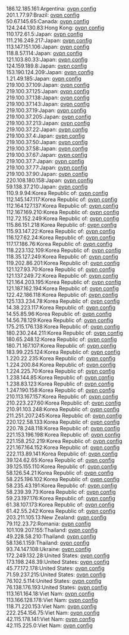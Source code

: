 186.12.185.161:Argentina: [ovpn config](vpn/186_12_185_161.ovpn)  
201.1.77.97:Brazil: [ovpn config](vpn/201_1_77_97.ovpn)  
50.67.145.65:Canada: [ovpn config](vpn/50_67_145_65.ovpn)  
124.244.130.83:Hong Kong: [ovpn config](vpn/124_244_130_83.ovpn)  
110.172.61.5:Japan: [ovpn config](vpn/110_172_61_5.ovpn)  
111.216.249.217:Japan: [ovpn config](vpn/111_216_249_217.ovpn)  
113.147.151.106:Japan: [ovpn config](vpn/113_147_151_106.ovpn)  
118.8.57.114:Japan: [ovpn config](vpn/118_8_57_114.ovpn)  
121.103.80.33:Japan: [ovpn config](vpn/121_103_80_33.ovpn)  
124.159.189.8:Japan: [ovpn config](vpn/124_159_189_8.ovpn)  
153.190.124.209:Japan: [ovpn config](vpn/153_190_124_209.ovpn)  
1.21.49.185:Japan: [ovpn config](vpn/1_21_49_185.ovpn)  
219.100.37.109:Japan: [ovpn config](vpn/219_100_37_109.ovpn)  
219.100.37.125:Japan: [ovpn config](vpn/219_100_37_125.ovpn)  
219.100.37.138:Japan: [ovpn config](vpn/219_100_37_138.ovpn)  
219.100.37.143:Japan: [ovpn config](vpn/219_100_37_143.ovpn)  
219.100.37.19:Japan: [ovpn config](vpn/219_100_37_19.ovpn)  
219.100.37.205:Japan: [ovpn config](vpn/219_100_37_205.ovpn)  
219.100.37.213:Japan: [ovpn config](vpn/219_100_37_213.ovpn)  
219.100.37.22:Japan: [ovpn config](vpn/219_100_37_22.ovpn)  
219.100.37.4:Japan: [ovpn config](vpn/219_100_37_4.ovpn)  
219.100.37.50:Japan: [ovpn config](vpn/219_100_37_50.ovpn)  
219.100.37.58:Japan: [ovpn config](vpn/219_100_37_58.ovpn)  
219.100.37.67:Japan: [ovpn config](vpn/219_100_37_67.ovpn)  
219.100.37.7:Japan: [ovpn config](vpn/219_100_37_7.ovpn)  
219.100.37.77:Japan: [ovpn config](vpn/219_100_37_77.ovpn)  
219.100.37.90:Japan: [ovpn config](vpn/219_100_37_90.ovpn)  
220.108.180.158:Japan: [ovpn config](vpn/220_108_180_158.ovpn)  
59.138.37.210:Japan: [ovpn config](vpn/59_138_37_210.ovpn)  
110.9.9.94:Korea Republic of: [ovpn config](vpn/110_9_9_94.ovpn)  
112.145.147.117:Korea Republic of: [ovpn config](vpn/112_145_147_117.ovpn)  
112.164.127.137:Korea Republic of: [ovpn config](vpn/112_164_127_137.ovpn)  
112.167.169.210:Korea Republic of: [ovpn config](vpn/112_167_169_210.ovpn)  
112.72.152.249:Korea Republic of: [ovpn config](vpn/112_72_152_249.ovpn)  
115.86.151.218:Korea Republic of: [ovpn config](vpn/115_86_151_218.ovpn)  
115.93.147.22:Korea Republic of: [ovpn config](vpn/115_93_147_22.ovpn)  
116.127.62.24:Korea Republic of: [ovpn config](vpn/116_127_62_24.ovpn)  
117.17.186.76:Korea Republic of: [ovpn config](vpn/117_17_186_76.ovpn)  
118.223.132.109:Korea Republic of: [ovpn config](vpn/118_223_132_109.ovpn)  
118.35.127.249:Korea Republic of: [ovpn config](vpn/118_35_127_249.ovpn)  
119.202.86.201:Korea Republic of: [ovpn config](vpn/119_202_86_201.ovpn)  
121.127.93.70:Korea Republic of: [ovpn config](vpn/121_127_93_70.ovpn)  
121.137.249.72:Korea Republic of: [ovpn config](vpn/121_137_249_72.ovpn)  
121.164.203.195:Korea Republic of: [ovpn config](vpn/121_164_203_195.ovpn)  
121.187.162.194:Korea Republic of: [ovpn config](vpn/121_187_162_194.ovpn)  
122.42.186.118:Korea Republic of: [ovpn config](vpn/122_42_186_118.ovpn)  
125.133.234.78:Korea Republic of: [ovpn config](vpn/125_133_234_78.ovpn)  
14.38.223.117:Korea Republic of: [ovpn config](vpn/14_38_223_117.ovpn)  
14.55.85.96:Korea Republic of: [ovpn config](vpn/14_55_85_96.ovpn)  
14.56.78.129:Korea Republic of: [ovpn config](vpn/14_56_78_129.ovpn)  
175.215.176.138:Korea Republic of: [ovpn config](vpn/175_215_176_138.ovpn)  
180.230.244.211:Korea Republic of: [ovpn config](vpn/180_230_244_211.ovpn)  
180.65.248.12:Korea Republic of: [ovpn config](vpn/180_65_248_12.ovpn)  
180.71.167.107:Korea Republic of: [ovpn config](vpn/180_71_167_107.ovpn)  
183.99.225.124:Korea Republic of: [ovpn config](vpn/183_99_225_124.ovpn)  
1.220.22.235:Korea Republic of: [ovpn config](vpn/1_220_22_235.ovpn)  
1.224.200.84:Korea Republic of: [ovpn config](vpn/1_224_200_84.ovpn)  
1.224.225.70:Korea Republic of: [ovpn config](vpn/1_224_225_70.ovpn)  
1.238.144.85:Korea Republic of: [ovpn config](vpn/1_238_144_85.ovpn)  
1.238.83.123:Korea Republic of: [ovpn config](vpn/1_238_83_123.ovpn)  
1.247.190.158:Korea Republic of: [ovpn config](vpn/1_247_190_158.ovpn)  
210.113.167.157:Korea Republic of: [ovpn config](vpn/210_113_167_157.ovpn)  
210.223.227.60:Korea Republic of: [ovpn config](vpn/210_223_227_60.ovpn)  
210.91.103.248:Korea Republic of: [ovpn config](vpn/210_91_103_248.ovpn)  
211.251.207.245:Korea Republic of: [ovpn config](vpn/211_251_207_245.ovpn)  
220.122.58.133:Korea Republic of: [ovpn config](vpn/220_122_58_133.ovpn)  
220.78.248.118:Korea Republic of: [ovpn config](vpn/220_78_248_118.ovpn)  
221.153.196.198:Korea Republic of: [ovpn config](vpn/221_153_196_198.ovpn)  
221.158.252.219:Korea Republic of: [ovpn config](vpn/221_158_252_219.ovpn)  
221.167.164.152:Korea Republic of: [ovpn config](vpn/221_167_164_152.ovpn)  
222.113.89.141:Korea Republic of: [ovpn config](vpn/222_113_89_141.ovpn)  
39.124.62.65:Korea Republic of: [ovpn config](vpn/39_124_62_65.ovpn)  
39.125.155.110:Korea Republic of: [ovpn config](vpn/39_125_155_110.ovpn)  
58.126.54.21:Korea Republic of: [ovpn config](vpn/58_126_54_21.ovpn)  
58.225.196.102:Korea Republic of: [ovpn config](vpn/58_225_196_102.ovpn)  
58.235.43.191:Korea Republic of: [ovpn config](vpn/58_235_43_191.ovpn)  
58.239.39.73:Korea Republic of: [ovpn config](vpn/58_239_39_73.ovpn)  
59.23.197.176:Korea Republic of: [ovpn config](vpn/59_23_197_176.ovpn)  
61.38.107.173:Korea Republic of: [ovpn config](vpn/61_38_107_173.ovpn)  
61.42.55.242:Korea Republic of: [ovpn config](vpn/61_42_55_242.ovpn)  
203.211.105.13:New Zealand: [ovpn config](vpn/203_211_105_13.ovpn)  
79.112.23.72:Romania: [ovpn config](vpn/79_112_23_72.ovpn)  
101.109.207.155:Thailand: [ovpn config](vpn/101_109_207_155.ovpn)  
49.228.58.210:Thailand: [ovpn config](vpn/49_228_58_210.ovpn)  
58.136.1.159:Thailand: [ovpn config](vpn/58_136_1_159.ovpn)  
93.74.147.108:Ukraine: [ovpn config](vpn/93_74_147_108.ovpn)  
172.249.132.28:United States: [ovpn config](vpn/172_249_132_28.ovpn)  
173.198.248.39:United States: [ovpn config](vpn/173_198_248_39.ovpn)  
45.77.172.178:United States: [ovpn config](vpn/45_77_172_178.ovpn)  
71.59.237.215:United States: [ovpn config](vpn/71_59_237_215.ovpn)  
76.102.5.114:United States: [ovpn config](vpn/76_102_5_114.ovpn)  
76.138.176.193:United States: [ovpn config](vpn/76_138_176_193.ovpn)  
113.161.164.18:Viet Nam: [ovpn config](vpn/113_161_164_18.ovpn)  
113.166.128.178:Viet Nam: [ovpn config](vpn/113_166_128_178.ovpn)  
118.71.220.153:Viet Nam: [ovpn config](vpn/118_71_220_153.ovpn)  
222.254.156.75:Viet Nam: [ovpn config](vpn/222_254_156_75.ovpn)  
42.115.178.141:Viet Nam: [ovpn config](vpn/42_115_178_141.ovpn)  
42.115.225.0:Viet Nam: [ovpn config](vpn/42_115_225_0.ovpn)  
